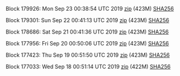 Block 179926: Mon Sep 23 00:38:54 UTC 2019 [zip](https://dash-bootstrap.ams3.digitaloceanspaces.com/testnet/2019-09-23/bootstrap.dat.zip) (423M) [SHA256](https://dash-bootstrap.ams3.digitaloceanspaces.com/testnet/2019-09-23/sha256.txt)

Block 179301: Sun Sep 22 00:41:13 UTC 2019 [zip](https://dash-bootstrap.ams3.digitaloceanspaces.com/testnet/2019-09-22/bootstrap.dat.zip) (423M) [SHA256](https://dash-bootstrap.ams3.digitaloceanspaces.com/testnet/2019-09-22/sha256.txt)

Block 178686: Sat Sep 21 00:41:36 UTC 2019 [zip](https://dash-bootstrap.ams3.digitaloceanspaces.com/testnet/2019-09-21/bootstrap.dat.zip) (423M) [SHA256](https://dash-bootstrap.ams3.digitaloceanspaces.com/testnet/2019-09-21/sha256.txt)

Block 177956: Fri Sep 20 00:50:06 UTC 2019 [zip](https://dash-bootstrap.ams3.digitaloceanspaces.com/testnet/2019-09-20/bootstrap.dat.zip) (423M) [SHA256](https://dash-bootstrap.ams3.digitaloceanspaces.com/testnet/2019-09-20/sha256.txt)

Block 177423: Thu Sep 19 00:51:50 UTC 2019 [zip](https://dash-bootstrap.ams3.digitaloceanspaces.com/testnet/2019-09-19/bootstrap.dat.zip) (423M) [SHA256](https://dash-bootstrap.ams3.digitaloceanspaces.com/testnet/2019-09-19/sha256.txt)

Block 177033: Wed Sep 18 00:51:14 UTC 2019 [zip](https://dash-bootstrap.ams3.digitaloceanspaces.com/testnet/2019-09-18/bootstrap.dat.zip) (422M) [SHA256](https://dash-bootstrap.ams3.digitaloceanspaces.com/testnet/2019-09-18/sha256.txt)
